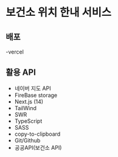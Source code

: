 # 보건소 위치 한내 서비스

## 배포

-vercel

## 활용 API

- 네이버 지도 API
- FireBase storage
- Next.js (14)
- TailWind
- SWR
- TypeScript
- SASS
- copy-to-clipboard
- Git/Github
- 공공API(보건소 API)
